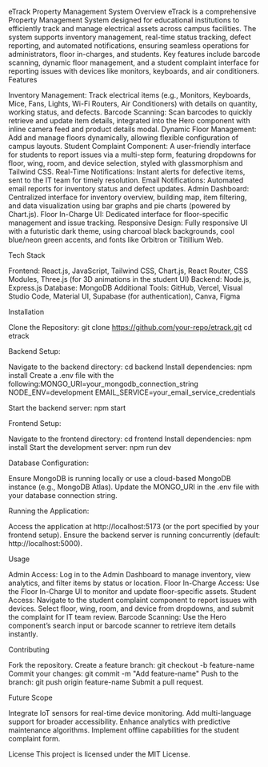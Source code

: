 eTrack Property Management System
Overview
eTrack is a comprehensive Property Management System designed for educational institutions to efficiently track and manage electrical assets across campus facilities. The system supports inventory management, real-time status tracking, defect reporting, and automated notifications, ensuring seamless operations for administrators, floor in-charges, and students. Key features include barcode scanning, dynamic floor management, and a student complaint interface for reporting issues with devices like monitors, keyboards, and air conditioners.
Features

Inventory Management: Track electrical items (e.g., Monitors, Keyboards, Mice, Fans, Lights, Wi-Fi Routers, Air Conditioners) with details on quantity, working status, and defects.
Barcode Scanning: Scan barcodes to quickly retrieve and update item details, integrated into the Hero component with inline camera feed and product details modal.
Dynamic Floor Management: Add and manage floors dynamically, allowing flexible configuration of campus layouts.
Student Complaint Component: A user-friendly interface for students to report issues via a multi-step form, featuring dropdowns for floor, wing, room, and device selection, styled with glassmorphism and Tailwind CSS.
Real-Time Notifications: Instant alerts for defective items, sent to the IT team for timely resolution.
Email Notifications: Automated email reports for inventory status and defect updates.
Admin Dashboard: Centralized interface for inventory overview, building map, item filtering, and data visualization using bar graphs and pie charts (powered by Chart.js).
Floor In-Charge UI: Dedicated interface for floor-specific management and issue tracking.
Responsive Design: Fully responsive UI with a futuristic dark theme, using charcoal black backgrounds, cool blue/neon green accents, and fonts like Orbitron or Titillium Web.

Tech Stack

Frontend: React.js, JavaScript, Tailwind CSS, Chart.js, React Router, CSS Modules, Three.js (for 3D animations in the student UI)
Backend: Node.js, Express.js
Database: MongoDB
Additional Tools: GitHub, Vercel, Visual Studio Code, Material UI, Supabase (for authentication), Canva, Figma

Installation

Clone the Repository:
git clone https://github.com/your-repo/etrack.git
cd etrack


Backend Setup:

Navigate to the backend directory: cd backend
Install dependencies: npm install
Create a .env file with the following:MONGO_URI=your_mongodb_connection_string
NODE_ENV=development
EMAIL_SERVICE=your_email_service_credentials


Start the backend server: npm start


Frontend Setup:

Navigate to the frontend directory: cd frontend
Install dependencies: npm install
Start the development server: npm run dev


Database Configuration:

Ensure MongoDB is running locally or use a cloud-based MongoDB instance (e.g., MongoDB Atlas).
Update the MONGO_URI in the .env file with your database connection string.


Running the Application:

Access the application at http://localhost:5173 (or the port specified by your frontend setup).
Ensure the backend server is running concurrently (default: http://localhost:5000).

Usage

Admin Access: Log in to the Admin Dashboard to manage inventory, view analytics, and filter items by status or location.
Floor In-Charge Access: Use the Floor In-Charge UI to monitor and update floor-specific assets.
Student Access: Navigate to the student complaint component to report issues with devices. Select floor, wing, room, and device from dropdowns, and submit the complaint for IT team review.
Barcode Scanning: Use the Hero component’s search input or barcode scanner to retrieve item details instantly.

Contributing

Fork the repository.
Create a feature branch: git checkout -b feature-name
Commit your changes: git commit -m "Add feature-name"
Push to the branch: git push origin feature-name
Submit a pull request.

Future Scope

Integrate IoT sensors for real-time device monitoring.
Add multi-language support for broader accessibility.
Enhance analytics with predictive maintenance algorithms.
Implement offline capabilities for the student complaint form.

License
This project is licensed under the MIT License.
